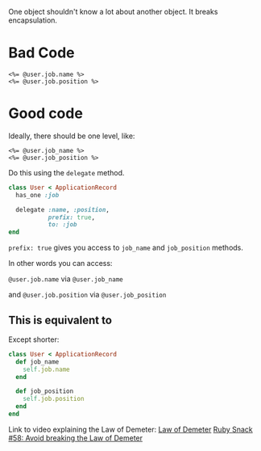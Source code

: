 One object shouldn't know a lot about another object. It breaks encapsulation.

# Bad Code
~~~erb
<%= @user.job.name %>
<%= @user.job.position %>
~~~

# Good code
Ideally, there should be one level, like:
~~~erb
<%= @user.job_name %>
<%= @user.job_position %>
~~~

Do this using the `delegate` method.
~~~ruby
class User < ApplicationRecord
  has_one :job

  delegate :name, :position,
           prefix: true,
           to: :job
end
~~~

`prefix: true` gives you access to `job_name` and `job_position` methods.

In other words you can access:

`@user.job.name` via `@user.job_name`

and `@user.job.position` via `@user.job_position`

## This is equivalent to
Except shorter:
~~~ruby
class User < ApplicationRecord
  def job_name
    self.job.name
  end

  def job_position
    self.job.position
  end
end
~~~

Link to video explaining the Law of Demeter:
[Law of Demeter](https://www.youtube.com/watch?v=FyJhALHmFXU)
[Ruby Snack #58: Avoid breaking the Law of Demeter](https://www.youtube.com/watch?v=s6AUBwbooRk)
